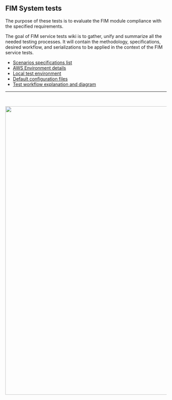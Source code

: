 ## FIM System tests
The purpose of these tests is to evaluate the FIM module compliance with the specified requirements.

The goal of FIM service tests wiki is to gather, unify and summarize all the needed testing processes. It will contain the methodology, specifications, desired workflow, and serializations to be applied in the context of the FIM service tests.

 * [Scenarios specifications list](https://github.com/wazuh/wazuh-qa/wiki/FIM-System-tests:-Scenarios-list)
 * [AWS Environment details](https://github.com/wazuh/wazuh-qa/wiki/FIM-System-tests:-AWS-Environment-details)
 * [Local test environment](https://github.com/wazuh/wazuh-qa/wiki/FIM-System-tests:-Steps-to-set-the-test-environment)
 * [Default configuration files](https://github.com/wazuh/wazuh-qa/wiki/FIM-System-tests:-Default-ossec.conf-files)
 * [Test workflow explanation and diagram](https://github.com/wazuh/wazuh-qa/wiki/FIM-System-tests:-Test-workflow-explanation-and-diagram)
___
<br>

<a target="_blank" href="https://i.imgur.com/Sl2kAzB.png"><img src="https://i.imgur.com/Sl2kAzB.png" width="900"></a>